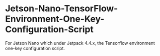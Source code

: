 # Jetson-Nano-TensorFlow-Environment-One-Key-Configuration-Script
For Jetson Nano which under Jetpack 4.4.x, the Tensorflow environment one-key configuration script.
